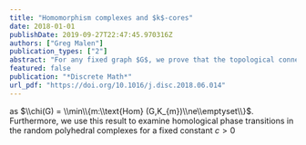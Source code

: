 ```yaml
---
title: "Homomorphism complexes and $k$-cores"
date: 2018-01-01
publishDate: 2019-09-27T22:47:45.970316Z
authors: ["Greg Malen"]
publication_types: ["2"]
abstract: "For any fixed graph $G$, we prove that the topological connectivity of the graph homomorphism complex is at least $m-D(G)-2$, where $D(G)=\\max_{H\\subseteq G}\\delta(H)$, for $\\delta(H)$ the minimum degree of a vertex in a subgraph $H$. This generalizes a theorem of Cukic and Kozlov, in which the maximum degree $\\Delta(G)$ was used in place of $D(G)$, and provides a high-dimensional analogue of the graph theoretic bound for chromatic number, $\\chi(G)\\leq D(G)+1$,."
featured: false
publication: "*Discrete Math*"
url_pdf: "https://doi.org/10.1016/j.disc.2018.06.014"
---
```


   as $\\chi(G) = \\min\\{m:\\text{Hom} (G,K_{m})\\ne\\emptyset\\}$. Furthermore, we use this result to examine homological phase transitions in the random polyhedral complexes for a fixed constant $c > 0$
